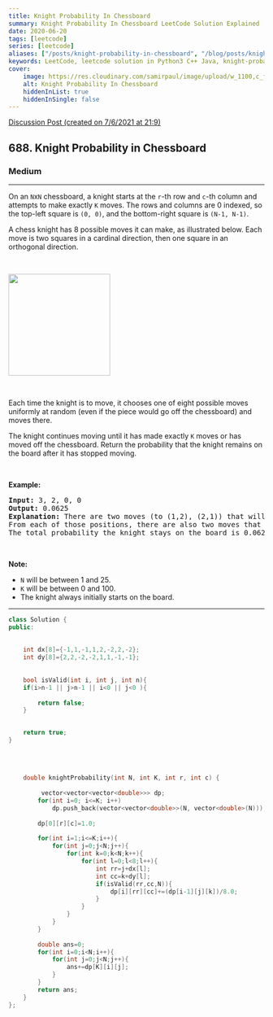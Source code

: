 ```yaml
---
title: Knight Probability In Chessboard
summary: Knight Probability In Chessboard LeetCode Solution Explained
date: 2020-06-20
tags: [leetcode]
series: [leetcode]
aliases: ["/posts/knight-probability-in-chessboard", "/blog/posts/knight-probability-in-chessboard", "/knight-probability-in-chessboard"]
keywords: LeetCode, leetcode solution in Python3 C++ Java, knight-probability-in-chessboard solution
cover:
    image: https://res.cloudinary.com/samirpaul/image/upload/w_1100,c_fit,co_rgb:FFFFFF,l_text:Arial_70_bold:Knight Probability In Chessboard/problem-solving.webp
    alt: Knight Probability In Chessboard
    hiddenInList: true
    hiddenInSingle: false
---
```



[Discussion Post (created on 7/6/2021 at 21:9)](https://leetcode.com/problems/knight-probability-in-chessboard/discuss/1322868/C%2B%2B-or-Memoization-or-Beats-99)  
<h2>688. Knight Probability in Chessboard</h2><h3>Medium</h3><hr><div><p>On an <code>N</code>x<code>N</code> chessboard, a knight starts at the <code>r</code>-th row and <code>c</code>-th column and attempts to make exactly <code>K</code> moves. The rows and columns are 0 indexed, so the top-left square is <code>(0, 0)</code>, and the bottom-right square is <code>(N-1, N-1)</code>.</p>

<p>A chess knight has 8 possible moves it can make, as illustrated below. Each move is two squares in a cardinal direction, then one square in an orthogonal direction.</p>

<p>&nbsp;</p>

<p><img src="https://assets.leetcode.com/uploads/2018/10/12/knight.png" style="width: 200px; height: 200px;"></p>

<p>&nbsp;</p>

<p>Each time the knight is to move, it chooses one of eight possible moves uniformly at random (even if the piece would go off the chessboard) and moves there.</p>

<p>The knight continues moving until it has made exactly <code>K</code> moves or has moved off the chessboard. Return the probability that the knight remains on the board after it has stopped moving.</p>

<p>&nbsp;</p>

<p><b>Example:</b></p>

<pre><b>Input:</b> 3, 2, 0, 0
<b>Output:</b> 0.0625
<b>Explanation:</b> There are two moves (to (1,2), (2,1)) that will keep the knight on the board.
From each of those positions, there are also two moves that will keep the knight on the board.
The total probability the knight stays on the board is 0.0625.
</pre>

<p>&nbsp;</p>

<p><b>Note:</b></p>

<ul>
	<li><code>N</code> will be between 1 and 25.</li>
	<li><code>K</code> will be between 0 and 100.</li>
	<li>The knight always initially starts on the board.</li>
</ul>
</div>

---




```cpp
class Solution {
public:
   
    
    int dx[8]={-1,1,-1,1,2,-2,2,-2};
    int dy[8]={2,2,-2,-2,1,1,-1,-1};
    
    
    bool isValid(int i, int j, int n){
    if(i>n-1 || j>n-1 || i<0 || j<0 ){
       
        return false;
    }
    

    return true;
}
    
  
    
    
    double knightProbability(int N, int K, int r, int c) {
      
         vector<vector<vector<double>>> dp;
        for(int i=0; i<=K; i++)
            dp.push_back(vector<vector<double>>(N, vector<double>(N)));
        
        dp[0][r][c]=1.0;
        
        for(int i=1;i<=K;i++){
            for(int j=0;j<N;j++){
                for(int k=0;k<N;k++){
                    for(int l=0;l<8;l++){
                        int rr=j+dx[l];
                        int cc=k+dy[l];
                        if(isValid(rr,cc,N)){
                            dp[i][rr][cc]+=(dp[i-1][j][k])/8.0;
                        }
                    }
                }
            }
        }
        
        double ans=0;
        for(int i=0;i<N;i++){
            for(int j=0;j<N;j++){
                ans+=dp[K][i][j];
            }
        }
        return ans;
    }
};
```
